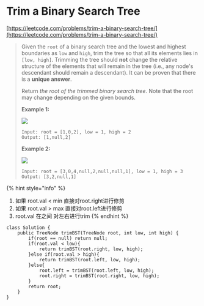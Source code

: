 # Trim a Binary Search Tree

[https://leetcode.com/problems/trim-a-binary-search-tree/](https://leetcode.com/problems/trim-a-binary-search-tree/)

> Given the `root` of a binary search tree and the lowest and highest boundaries as `low` and `high`, trim the tree so that all its elements lies in `[low, high]`. Trimming the tree should **not** change the relative structure of the elements that will remain in the tree (i.e., any node's descendant should remain a descendant). It can be proven that there is a **unique answer**.
>
> Return _the root of the trimmed binary search tree_. Note that the root may change depending on the given bounds.
>
> &#x20;
>
> **Example 1:**
>
> ![](https://assets.leetcode.com/uploads/2020/09/09/trim1.jpg)
>
> ```
> Input: root = [1,0,2], low = 1, high = 2
> Output: [1,null,2]
> ```
>
> **Example 2:**
>
> ![](https://assets.leetcode.com/uploads/2020/09/09/trim2.jpg)
>
> ```
> Input: root = [3,0,4,null,2,null,null,1], low = 1, high = 3
> Output: [3,2,null,1]
> ```

{% hint style="info" %}
1. 如果 root.val < min 直接对root.right进行修剪&#x20;
2. 如果 root.val > max 直接对root.left进行修剪
3. root.val 在之间 对左右进行trim
{% endhint %}

```
class Solution {
    public TreeNode trimBST(TreeNode root, int low, int high) {
        if(root == null) return null;
        if(root.val < low){
            return trimBST(root.right, low, high);
        }else if(root.val > high){
            return trimBST(root.left, low, high);
        }else{
            root.left = trimBST(root.left, low, high);
            root.right = trimBST(root.right, low, high);
        }
        return root;
    }
}
```
